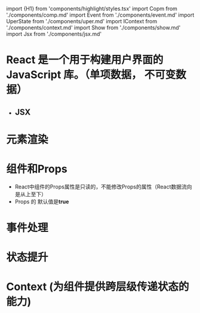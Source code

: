 import {H1} from 'components/highlight/styles.tsx'
import Copm from './components/comp.md'
import Event from './components/event.md'
import UperState from './components/uper.md'
import IContext from './components/context.md'
import Show from './components/show.md'
import Jsx from './components/jsx.md'

<H1 id="jsx">
  React 是一个用于构建用户界面的 JavaScript 库。（单项数据， 不可变数据）
</H1>

* ## JSX 

<Jsx/>

<H1 id="render">
  元素渲染
</H1>

<Show />

<H1 id="props">
  组件和Props
</H1>

<Copm />

  * React中组件的Props属性是只读的，不能修改Props的属性（React数据流向是从上至下）
  * Props 的 默认值是**true**

<H1 id="event">
  事件处理
</H1>

<Event />

<H1 id="uper">
  状态提升
</H1>

<UperState />

<H1 id="context">
   Context (为组件提供跨层级传递状态的能力)
</H1>

<IContext/>